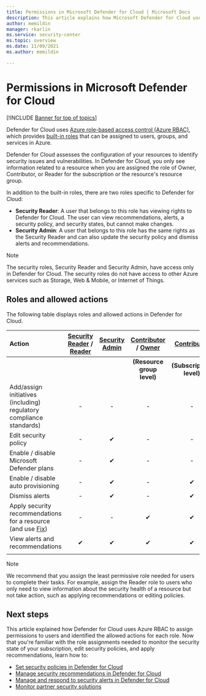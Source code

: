 ```yaml
---
title: Permissions in Microsoft Defender for Cloud | Microsoft Docs
description: This article explains how Microsoft Defender for Cloud uses role-based access control to assign permissions to users and identify the permitted actions for each role.
author: memildin
manager: rkarlin
ms.service: security-center
ms.topic: overview
ms.date: 11/09/2021
ms.author: memildin

---
```


# Permissions in Microsoft Defender for Cloud

[!INCLUDE [Banner for top of topics](./includes/banner.md)]

Defender for Cloud uses [Azure role-based access control (Azure RBAC)](../role-based-access-control/role-assignments-portal.md), which provides [built-in roles](../role-based-access-control/built-in-roles.md) that can be assigned to users, groups, and services in Azure.

Defender for Cloud assesses the configuration of your resources to identify security issues and vulnerabilities. In Defender for Cloud, you only see information related to a resource when you are assigned the role of Owner, Contributor, or Reader for the subscription or the resource's resource group.

In addition to the built-in roles, there are two roles specific to Defender for Cloud:

* **Security Reader**: A user that belongs to this role has viewing rights to Defender for Cloud. The user can view recommendations, alerts, a security policy, and security states, but cannot make changes.
* **Security Admin**: A user that belongs to this role has the same rights as the Security Reader and can also update the security policy and dismiss alerts and recommendations.

> [!NOTE]
> The security roles, Security Reader and Security Admin, have access only in Defender for Cloud. The security roles do not have access to other Azure services such as Storage, Web & Mobile, or Internet of Things.

## Roles and allowed actions

The following table displays roles and allowed actions in Defender for Cloud.

| **Action**                                                                                                                      | [Security Reader](../role-based-access-control/built-in-roles.md#security-reader) / <br> [Reader](../role-based-access-control/built-in-roles.md#reader) | [Security Admin](../role-based-access-control/built-in-roles.md#security-admin) | [Contributor](../role-based-access-control/built-in-roles.md#contributor) / [Owner](../role-based-access-control/built-in-roles.md#owner)| [Contributor](../role-based-access-control/built-in-roles.md#contributor)| [Owner](../role-based-access-control/built-in-roles.md#owner)|
|:----------------------------------------------------------------------------------------------------------------------------|:-----------------------------:|:--------------:|:------------------------------------------------------:|:------------------------:|:------------------:|
||||**(Resource group level)**|**(Subscription level)**|**(Subscription level)**|
| Add/assign initiatives (including) regulatory compliance standards)                                                         | -                             | -              | -                                                      | -                        | ✔                 |
| Edit security policy                                                                                                        | -                             | ✔             | -                                                      | -                        | ✔                 |
| Enable / disable Microsoft Defender plans                                                                                             | -                             | ✔             | -                                                      | -                        | ✔                 |
| Enable / disable auto provisioning                                                                                          | -                             | ✔             | -                                                      | ✔                       | ✔                  |
| Dismiss alerts                                                                                                              | -                             | ✔             | -                                                      | ✔                       | ✔                  |
| Apply security recommendations for a resource</br> (and use [Fix](implement-security-recommendations.md#fix-button)) | -                             | -              | ✔                                                     | ✔                        | ✔                 |
| View alerts and recommendations                                                                                             | ✔                            | ✔              | ✔                                                     | ✔                        | ✔                 |
||||||

> [!NOTE]
> We recommend that you assign the least permissive role needed for users to complete their tasks. For example, assign the Reader role to users who only need to view information about the security health of a resource but not take action, such as applying recommendations or editing policies.

## Next steps
This article explained how Defender for Cloud uses Azure RBAC to assign permissions to users and identified the allowed actions for each role. Now that you're familiar with the role assignments needed to monitor the security state of your subscription, edit security policies, and apply recommendations, learn how to:

- [Set security policies in Defender for Cloud](tutorial-security-policy.md)
- [Manage security recommendations in Defender for Cloud](review-security-recommendations.md)
- [Manage and respond to security alerts in Defender for Cloud](managing-and-responding-alerts.md)
- [Monitor partner security solutions](./partner-integration.md)
